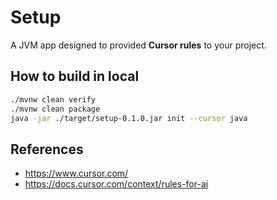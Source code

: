 # Setup

A JVM app designed to provided **Cursor rules** to your project.

## How to build in local

```bash
./mvnw clean verify
./mvnw clean package
java -jar ./target/setup-0.1.0.jar init --cursor java
```

## References

- https://www.cursor.com/
- https://docs.cursor.com/context/rules-for-ai
